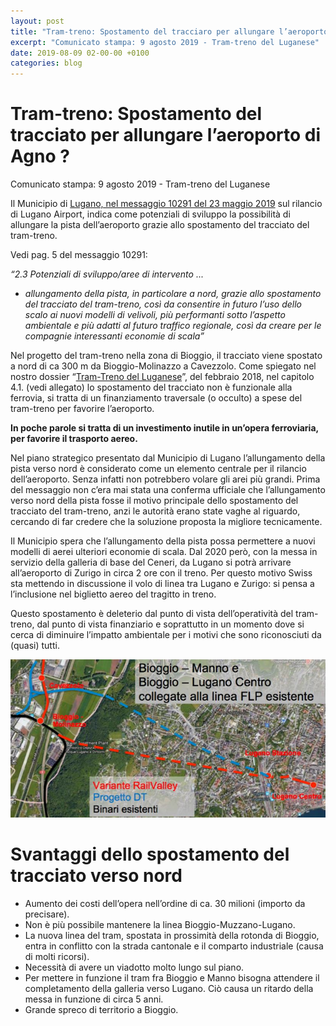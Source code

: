 ```yaml
---
layout: post
title: "Tram-treno: Spostamento del tracciaro per allungare l’aeroporto di Agno ? "
excerpt: "Comunicato stampa: 9 agosto 2019 - Tram-treno del Luganese"
date: 2019-08-09 02-00-00 +0100
categories: blog
---
```


# Tram-treno: Spostamento del tracciato per allungare l’aeroporto di Agno ? 

Comunicato stampa: 9 agosto 2019 - Tram-treno del Luganese

Il Municipio di [Lugano, nel messaggio 10291 del 23 maggio 2019](http://cc.lugano.ch/.servlet/lugano-site-cc/downloadWs?name=Messaggio_10291.pdf&unid=40FD3BC0E0BC8DEEC1258403004A010E&type=messaggi) sul rilancio di Lugano Airport, indica come potenziali di sviluppo la possibilità di allungare la pista dell’aeroporto grazie allo spostamento del tracciato del tram-treno. 

Vedi pag. 5 del messaggio 10291:

_“2.3 Potenziali di sviluppo/aree di intervento_ 
_..._

* _allungamento della pista, in particolare a nord, grazie allo spostamento del tracciato del tram-treno, così da consentire in futuro l’uso dello scalo ai nuovi modelli di velivoli, più performanti sotto l’aspetto ambientale e più adatti al futuro traffico regionale, così da creare per le compagnie interessanti economie di scala”_

Nel progetto del tram-treno nella zona di Bioggio, il tracciato viene spostato a nord di ca 300 m da Bioggio-Molinazzo a Cavezzolo. Come spiegato nel nostro dossier “[Tram-Treno del Luganese](/files/tram-treno/RailValley_DossierTramTreno_20170202.pdf)”, del febbraio 2018, nel capitolo 4.1\. (vedi allegato) lo spostamento del tracciato non è funzionale alla ferrovia, si tratta di un finanziamento traversale (o occulto) a spese del tram-treno per favorire l’aeroporto.

**In poche parole si tratta di un investimento inutile in un’opera ferroviaria, per favorire il trasporto aereo.**

Nel piano strategico presentato dal Municipio di Lugano l’allungamento della pista verso nord è considerato come un elemento centrale per il rilancio dell’aeroporto. Senza infatti non potrebbero volare gli arei più grandi. Prima del messaggio non c’era mai stata una conferma ufficiale che l’allungamento verso nord della pista fosse il motivo principale dello spostamento del tracciato del tram-treno, anzi le autorità erano state vaghe al riguardo, cercando di far credere che la soluzione proposta la migliore tecnicamente.

Il Municipio spera che l’allungamento della pista possa permettere a nuovi modelli di aerei ulteriori economie di scala. Dal 2020 però, con la messa in servizio della galleria di base del Ceneri, da Lugano si potrà arrivare all’aeroporto di Zurigo in circa 2 ore con il treno. Per questo motivo Swiss sta mettendo in discussione il volo di linea tra Lugano e Zurigo: si pensa a l’inclusione nel biglietto aereo del tragitto in treno.

Questo spostamento è deleterio dal punto di vista dell’operatività del tram-treno, dal punto di vista finanziario e soprattutto in un momento dove si cerca di diminuire l’impatto ambientale per i motivi che sono riconosciuti da (quasi) tutti.

![](/files/bioggio-tram-treno-varianti.png)

# Svantaggi dello spostamento del tracciato verso nord

* Aumento dei costi dell’opera nell’ordine di ca. 30 milioni (importo da precisare).
* Non è più possibile mantenere la linea Bioggio-Muzzano-Lugano.
* La nuova linea del tram, spostata in prossimità della rotonda di Bioggio, entra in conflitto con la strada cantonale e il comparto industriale (causa di molti ricorsi).
* Necessità di avere un viadotto molto lungo sul piano.
* Per mettere in funzione il tram fra Bioggio e Manno bisogna attendere il completamento della galleria verso Lugano. Ciò causa un ritardo della messa in funzione di circa 5 anni.
* Grande spreco di territorio a Bioggio.

